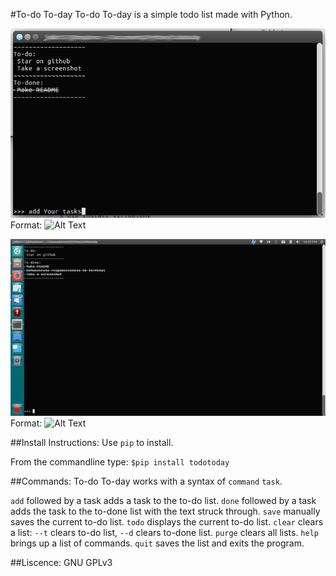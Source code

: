 #To-do To-day
To-do To-day is a simple todo list made with Python.

![To-do To-day in a terminal.](images/todotoday1.png)
Format: ![Alt Text](url)

![To-do To-day in a full screen terminal.](images/todotoday2.png)
Format: ![Alt Text](url)


##Install Instructions:
Use `pip` to install.

From the commandline type:
`$pip install todotoday`


##Commands:
To-do To-day works with a syntax of `command` `task`.

`add` followed by a task adds a task to the to-do list.
`done` followed by a task adds the task to the to-done list with the text struck through.
`save` manually saves the current to-do list.
`todo` displays the current to-do list.
`clear` clears a list: `--t` clears to-do list, `--d` clears to-done list.
`purge` clears all lists.
`help` brings up a list of commands.
`quit` saves the list and exits the program.


##Liscence:
GNU GPLv3

